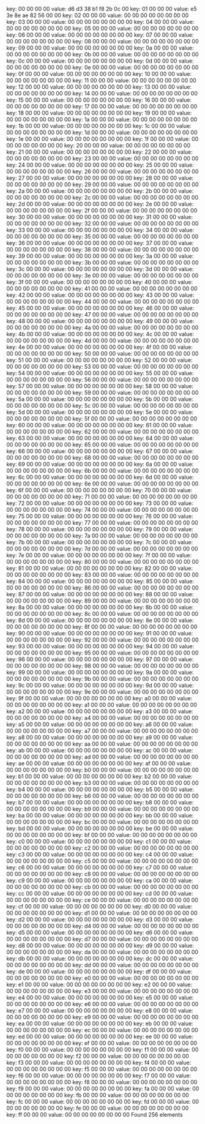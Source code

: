 key: 00 00 00 00  value: d6 d3 38 b1 f8 2b 0c 00
key: 01 00 00 00  value: e5 3e 8e ae 82 56 00 00
key: 02 00 00 00  value: 00 00 00 00 00 00 00 00
key: 03 00 00 00  value: 00 00 00 00 00 00 00 00
key: 04 00 00 00  value: 00 00 00 00 00 00 00 00
key: 05 00 00 00  value: 00 00 00 00 00 00 00 00
key: 06 00 00 00  value: 00 00 00 00 00 00 00 00
key: 07 00 00 00  value: 00 00 00 00 00 00 00 00
key: 08 00 00 00  value: 00 00 00 00 00 00 00 00
key: 09 00 00 00  value: 00 00 00 00 00 00 00 00
key: 0a 00 00 00  value: 00 00 00 00 00 00 00 00
key: 0b 00 00 00  value: 00 00 00 00 00 00 00 00
key: 0c 00 00 00  value: 00 00 00 00 00 00 00 00
key: 0d 00 00 00  value: 00 00 00 00 00 00 00 00
key: 0e 00 00 00  value: 00 00 00 00 00 00 00 00
key: 0f 00 00 00  value: 00 00 00 00 00 00 00 00
key: 10 00 00 00  value: 00 00 00 00 00 00 00 00
key: 11 00 00 00  value: 00 00 00 00 00 00 00 00
key: 12 00 00 00  value: 00 00 00 00 00 00 00 00
key: 13 00 00 00  value: 00 00 00 00 00 00 00 00
key: 14 00 00 00  value: 00 00 00 00 00 00 00 00
key: 15 00 00 00  value: 00 00 00 00 00 00 00 00
key: 16 00 00 00  value: 00 00 00 00 00 00 00 00
key: 17 00 00 00  value: 00 00 00 00 00 00 00 00
key: 18 00 00 00  value: 00 00 00 00 00 00 00 00
key: 19 00 00 00  value: 00 00 00 00 00 00 00 00
key: 1a 00 00 00  value: 00 00 00 00 00 00 00 00
key: 1b 00 00 00  value: 00 00 00 00 00 00 00 00
key: 1c 00 00 00  value: 00 00 00 00 00 00 00 00
key: 1d 00 00 00  value: 00 00 00 00 00 00 00 00
key: 1e 00 00 00  value: 00 00 00 00 00 00 00 00
key: 1f 00 00 00  value: 00 00 00 00 00 00 00 00
key: 20 00 00 00  value: 00 00 00 00 00 00 00 00
key: 21 00 00 00  value: 00 00 00 00 00 00 00 00
key: 22 00 00 00  value: 00 00 00 00 00 00 00 00
key: 23 00 00 00  value: 00 00 00 00 00 00 00 00
key: 24 00 00 00  value: 00 00 00 00 00 00 00 00
key: 25 00 00 00  value: 00 00 00 00 00 00 00 00
key: 26 00 00 00  value: 00 00 00 00 00 00 00 00
key: 27 00 00 00  value: 00 00 00 00 00 00 00 00
key: 28 00 00 00  value: 00 00 00 00 00 00 00 00
key: 29 00 00 00  value: 00 00 00 00 00 00 00 00
key: 2a 00 00 00  value: 00 00 00 00 00 00 00 00
key: 2b 00 00 00  value: 00 00 00 00 00 00 00 00
key: 2c 00 00 00  value: 00 00 00 00 00 00 00 00
key: 2d 00 00 00  value: 00 00 00 00 00 00 00 00
key: 2e 00 00 00  value: 00 00 00 00 00 00 00 00
key: 2f 00 00 00  value: 00 00 00 00 00 00 00 00
key: 30 00 00 00  value: 00 00 00 00 00 00 00 00
key: 31 00 00 00  value: 00 00 00 00 00 00 00 00
key: 32 00 00 00  value: 00 00 00 00 00 00 00 00
key: 33 00 00 00  value: 00 00 00 00 00 00 00 00
key: 34 00 00 00  value: 00 00 00 00 00 00 00 00
key: 35 00 00 00  value: 00 00 00 00 00 00 00 00
key: 36 00 00 00  value: 00 00 00 00 00 00 00 00
key: 37 00 00 00  value: 00 00 00 00 00 00 00 00
key: 38 00 00 00  value: 00 00 00 00 00 00 00 00
key: 39 00 00 00  value: 00 00 00 00 00 00 00 00
key: 3a 00 00 00  value: 00 00 00 00 00 00 00 00
key: 3b 00 00 00  value: 00 00 00 00 00 00 00 00
key: 3c 00 00 00  value: 00 00 00 00 00 00 00 00
key: 3d 00 00 00  value: 00 00 00 00 00 00 00 00
key: 3e 00 00 00  value: 00 00 00 00 00 00 00 00
key: 3f 00 00 00  value: 00 00 00 00 00 00 00 00
key: 40 00 00 00  value: 00 00 00 00 00 00 00 00
key: 41 00 00 00  value: 00 00 00 00 00 00 00 00
key: 42 00 00 00  value: 00 00 00 00 00 00 00 00
key: 43 00 00 00  value: 00 00 00 00 00 00 00 00
key: 44 00 00 00  value: 00 00 00 00 00 00 00 00
key: 45 00 00 00  value: 00 00 00 00 00 00 00 00
key: 46 00 00 00  value: 00 00 00 00 00 00 00 00
key: 47 00 00 00  value: 00 00 00 00 00 00 00 00
key: 48 00 00 00  value: 00 00 00 00 00 00 00 00
key: 49 00 00 00  value: 00 00 00 00 00 00 00 00
key: 4a 00 00 00  value: 00 00 00 00 00 00 00 00
key: 4b 00 00 00  value: 00 00 00 00 00 00 00 00
key: 4c 00 00 00  value: 00 00 00 00 00 00 00 00
key: 4d 00 00 00  value: 00 00 00 00 00 00 00 00
key: 4e 00 00 00  value: 00 00 00 00 00 00 00 00
key: 4f 00 00 00  value: 00 00 00 00 00 00 00 00
key: 50 00 00 00  value: 00 00 00 00 00 00 00 00
key: 51 00 00 00  value: 00 00 00 00 00 00 00 00
key: 52 00 00 00  value: 00 00 00 00 00 00 00 00
key: 53 00 00 00  value: 00 00 00 00 00 00 00 00
key: 54 00 00 00  value: 00 00 00 00 00 00 00 00
key: 55 00 00 00  value: 00 00 00 00 00 00 00 00
key: 56 00 00 00  value: 00 00 00 00 00 00 00 00
key: 57 00 00 00  value: 00 00 00 00 00 00 00 00
key: 58 00 00 00  value: 00 00 00 00 00 00 00 00
key: 59 00 00 00  value: 00 00 00 00 00 00 00 00
key: 5a 00 00 00  value: 00 00 00 00 00 00 00 00
key: 5b 00 00 00  value: 00 00 00 00 00 00 00 00
key: 5c 00 00 00  value: 00 00 00 00 00 00 00 00
key: 5d 00 00 00  value: 00 00 00 00 00 00 00 00
key: 5e 00 00 00  value: 00 00 00 00 00 00 00 00
key: 5f 00 00 00  value: 00 00 00 00 00 00 00 00
key: 60 00 00 00  value: 00 00 00 00 00 00 00 00
key: 61 00 00 00  value: 00 00 00 00 00 00 00 00
key: 62 00 00 00  value: 00 00 00 00 00 00 00 00
key: 63 00 00 00  value: 00 00 00 00 00 00 00 00
key: 64 00 00 00  value: 00 00 00 00 00 00 00 00
key: 65 00 00 00  value: 00 00 00 00 00 00 00 00
key: 66 00 00 00  value: 00 00 00 00 00 00 00 00
key: 67 00 00 00  value: 00 00 00 00 00 00 00 00
key: 68 00 00 00  value: 00 00 00 00 00 00 00 00
key: 69 00 00 00  value: 00 00 00 00 00 00 00 00
key: 6a 00 00 00  value: 00 00 00 00 00 00 00 00
key: 6b 00 00 00  value: 00 00 00 00 00 00 00 00
key: 6c 00 00 00  value: 00 00 00 00 00 00 00 00
key: 6d 00 00 00  value: 00 00 00 00 00 00 00 00
key: 6e 00 00 00  value: 00 00 00 00 00 00 00 00
key: 6f 00 00 00  value: 00 00 00 00 00 00 00 00
key: 70 00 00 00  value: 00 00 00 00 00 00 00 00
key: 71 00 00 00  value: 00 00 00 00 00 00 00 00
key: 72 00 00 00  value: 00 00 00 00 00 00 00 00
key: 73 00 00 00  value: 00 00 00 00 00 00 00 00
key: 74 00 00 00  value: 00 00 00 00 00 00 00 00
key: 75 00 00 00  value: 00 00 00 00 00 00 00 00
key: 76 00 00 00  value: 00 00 00 00 00 00 00 00
key: 77 00 00 00  value: 00 00 00 00 00 00 00 00
key: 78 00 00 00  value: 00 00 00 00 00 00 00 00
key: 79 00 00 00  value: 00 00 00 00 00 00 00 00
key: 7a 00 00 00  value: 00 00 00 00 00 00 00 00
key: 7b 00 00 00  value: 00 00 00 00 00 00 00 00
key: 7c 00 00 00  value: 00 00 00 00 00 00 00 00
key: 7d 00 00 00  value: 00 00 00 00 00 00 00 00
key: 7e 00 00 00  value: 00 00 00 00 00 00 00 00
key: 7f 00 00 00  value: 00 00 00 00 00 00 00 00
key: 80 00 00 00  value: 00 00 00 00 00 00 00 00
key: 81 00 00 00  value: 00 00 00 00 00 00 00 00
key: 82 00 00 00  value: 00 00 00 00 00 00 00 00
key: 83 00 00 00  value: 00 00 00 00 00 00 00 00
key: 84 00 00 00  value: 00 00 00 00 00 00 00 00
key: 85 00 00 00  value: 00 00 00 00 00 00 00 00
key: 86 00 00 00  value: 00 00 00 00 00 00 00 00
key: 87 00 00 00  value: 00 00 00 00 00 00 00 00
key: 88 00 00 00  value: 00 00 00 00 00 00 00 00
key: 89 00 00 00  value: 00 00 00 00 00 00 00 00
key: 8a 00 00 00  value: 00 00 00 00 00 00 00 00
key: 8b 00 00 00  value: 00 00 00 00 00 00 00 00
key: 8c 00 00 00  value: 00 00 00 00 00 00 00 00
key: 8d 00 00 00  value: 00 00 00 00 00 00 00 00
key: 8e 00 00 00  value: 00 00 00 00 00 00 00 00
key: 8f 00 00 00  value: 00 00 00 00 00 00 00 00
key: 90 00 00 00  value: 00 00 00 00 00 00 00 00
key: 91 00 00 00  value: 00 00 00 00 00 00 00 00
key: 92 00 00 00  value: 00 00 00 00 00 00 00 00
key: 93 00 00 00  value: 00 00 00 00 00 00 00 00
key: 94 00 00 00  value: 00 00 00 00 00 00 00 00
key: 95 00 00 00  value: 00 00 00 00 00 00 00 00
key: 96 00 00 00  value: 00 00 00 00 00 00 00 00
key: 97 00 00 00  value: 00 00 00 00 00 00 00 00
key: 98 00 00 00  value: 00 00 00 00 00 00 00 00
key: 99 00 00 00  value: 00 00 00 00 00 00 00 00
key: 9a 00 00 00  value: 00 00 00 00 00 00 00 00
key: 9b 00 00 00  value: 00 00 00 00 00 00 00 00
key: 9c 00 00 00  value: 00 00 00 00 00 00 00 00
key: 9d 00 00 00  value: 00 00 00 00 00 00 00 00
key: 9e 00 00 00  value: 00 00 00 00 00 00 00 00
key: 9f 00 00 00  value: 00 00 00 00 00 00 00 00
key: a0 00 00 00  value: 00 00 00 00 00 00 00 00
key: a1 00 00 00  value: 00 00 00 00 00 00 00 00
key: a2 00 00 00  value: 00 00 00 00 00 00 00 00
key: a3 00 00 00  value: 00 00 00 00 00 00 00 00
key: a4 00 00 00  value: 00 00 00 00 00 00 00 00
key: a5 00 00 00  value: 00 00 00 00 00 00 00 00
key: a6 00 00 00  value: 00 00 00 00 00 00 00 00
key: a7 00 00 00  value: 00 00 00 00 00 00 00 00
key: a8 00 00 00  value: 00 00 00 00 00 00 00 00
key: a9 00 00 00  value: 00 00 00 00 00 00 00 00
key: aa 00 00 00  value: 00 00 00 00 00 00 00 00
key: ab 00 00 00  value: 00 00 00 00 00 00 00 00
key: ac 00 00 00  value: 00 00 00 00 00 00 00 00
key: ad 00 00 00  value: 00 00 00 00 00 00 00 00
key: ae 00 00 00  value: 00 00 00 00 00 00 00 00
key: af 00 00 00  value: 00 00 00 00 00 00 00 00
key: b0 00 00 00  value: 00 00 00 00 00 00 00 00
key: b1 00 00 00  value: 00 00 00 00 00 00 00 00
key: b2 00 00 00  value: 00 00 00 00 00 00 00 00
key: b3 00 00 00  value: 00 00 00 00 00 00 00 00
key: b4 00 00 00  value: 00 00 00 00 00 00 00 00
key: b5 00 00 00  value: 00 00 00 00 00 00 00 00
key: b6 00 00 00  value: 00 00 00 00 00 00 00 00
key: b7 00 00 00  value: 00 00 00 00 00 00 00 00
key: b8 00 00 00  value: 00 00 00 00 00 00 00 00
key: b9 00 00 00  value: 00 00 00 00 00 00 00 00
key: ba 00 00 00  value: 00 00 00 00 00 00 00 00
key: bb 00 00 00  value: 00 00 00 00 00 00 00 00
key: bc 00 00 00  value: 00 00 00 00 00 00 00 00
key: bd 00 00 00  value: 00 00 00 00 00 00 00 00
key: be 00 00 00  value: 00 00 00 00 00 00 00 00
key: bf 00 00 00  value: 00 00 00 00 00 00 00 00
key: c0 00 00 00  value: 00 00 00 00 00 00 00 00
key: c1 00 00 00  value: 00 00 00 00 00 00 00 00
key: c2 00 00 00  value: 00 00 00 00 00 00 00 00
key: c3 00 00 00  value: 00 00 00 00 00 00 00 00
key: c4 00 00 00  value: 00 00 00 00 00 00 00 00
key: c5 00 00 00  value: 00 00 00 00 00 00 00 00
key: c6 00 00 00  value: 00 00 00 00 00 00 00 00
key: c7 00 00 00  value: 00 00 00 00 00 00 00 00
key: c8 00 00 00  value: 00 00 00 00 00 00 00 00
key: c9 00 00 00  value: 00 00 00 00 00 00 00 00
key: ca 00 00 00  value: 00 00 00 00 00 00 00 00
key: cb 00 00 00  value: 00 00 00 00 00 00 00 00
key: cc 00 00 00  value: 00 00 00 00 00 00 00 00
key: cd 00 00 00  value: 00 00 00 00 00 00 00 00
key: ce 00 00 00  value: 00 00 00 00 00 00 00 00
key: cf 00 00 00  value: 00 00 00 00 00 00 00 00
key: d0 00 00 00  value: 00 00 00 00 00 00 00 00
key: d1 00 00 00  value: 00 00 00 00 00 00 00 00
key: d2 00 00 00  value: 00 00 00 00 00 00 00 00
key: d3 00 00 00  value: 00 00 00 00 00 00 00 00
key: d4 00 00 00  value: 00 00 00 00 00 00 00 00
key: d5 00 00 00  value: 00 00 00 00 00 00 00 00
key: d6 00 00 00  value: 00 00 00 00 00 00 00 00
key: d7 00 00 00  value: 00 00 00 00 00 00 00 00
key: d8 00 00 00  value: 00 00 00 00 00 00 00 00
key: d9 00 00 00  value: 00 00 00 00 00 00 00 00
key: da 00 00 00  value: 00 00 00 00 00 00 00 00
key: db 00 00 00  value: 00 00 00 00 00 00 00 00
key: dc 00 00 00  value: 00 00 00 00 00 00 00 00
key: dd 00 00 00  value: 00 00 00 00 00 00 00 00
key: de 00 00 00  value: 00 00 00 00 00 00 00 00
key: df 00 00 00  value: 00 00 00 00 00 00 00 00
key: e0 00 00 00  value: 00 00 00 00 00 00 00 00
key: e1 00 00 00  value: 00 00 00 00 00 00 00 00
key: e2 00 00 00  value: 00 00 00 00 00 00 00 00
key: e3 00 00 00  value: 00 00 00 00 00 00 00 00
key: e4 00 00 00  value: 00 00 00 00 00 00 00 00
key: e5 00 00 00  value: 00 00 00 00 00 00 00 00
key: e6 00 00 00  value: 00 00 00 00 00 00 00 00
key: e7 00 00 00  value: 00 00 00 00 00 00 00 00
key: e8 00 00 00  value: 00 00 00 00 00 00 00 00
key: e9 00 00 00  value: 00 00 00 00 00 00 00 00
key: ea 00 00 00  value: 00 00 00 00 00 00 00 00
key: eb 00 00 00  value: 00 00 00 00 00 00 00 00
key: ec 00 00 00  value: 00 00 00 00 00 00 00 00
key: ed 00 00 00  value: 00 00 00 00 00 00 00 00
key: ee 00 00 00  value: 00 00 00 00 00 00 00 00
key: ef 00 00 00  value: 00 00 00 00 00 00 00 00
key: f0 00 00 00  value: 00 00 00 00 00 00 00 00
key: f1 00 00 00  value: 00 00 00 00 00 00 00 00
key: f2 00 00 00  value: 00 00 00 00 00 00 00 00
key: f3 00 00 00  value: 00 00 00 00 00 00 00 00
key: f4 00 00 00  value: 00 00 00 00 00 00 00 00
key: f5 00 00 00  value: 00 00 00 00 00 00 00 00
key: f6 00 00 00  value: 00 00 00 00 00 00 00 00
key: f7 00 00 00  value: 00 00 00 00 00 00 00 00
key: f8 00 00 00  value: 00 00 00 00 00 00 00 00
key: f9 00 00 00  value: 00 00 00 00 00 00 00 00
key: fa 00 00 00  value: 00 00 00 00 00 00 00 00
key: fb 00 00 00  value: 00 00 00 00 00 00 00 00
key: fc 00 00 00  value: 00 00 00 00 00 00 00 00
key: fd 00 00 00  value: 00 00 00 00 00 00 00 00
key: fe 00 00 00  value: 00 00 00 00 00 00 00 00
key: ff 00 00 00  value: 00 00 00 00 00 00 00 00
Found 256 elements
